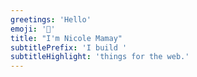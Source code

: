 ```yaml
---
greetings: 'Hello'
emoji: '👋'
title: "I'm Nicole Mamay"
subtitlePrefix: 'I build '
subtitleHighlight: 'things for the web.'
---
```

